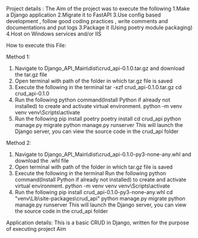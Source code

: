 Project details :
The Aim of the project was to execute the following
1.Make a Django application
2.Migrate it to FastAPI
3.Use config based development  , follow good coding practices , write comments and documentations and put logs
3.Package it (Using poetry module packaging)
4.Host on Windows services and/or IIS

How to execute this File:

Method 1:
1. Navigate to Django_API_Main\dist\crud_api-0.1.0.tar.gz and download the tar.gz file
2. Open terminal with path of the folder in which tar.gz file is saved
3. Execute the following in the terminal 
           tar -xzf crud_api-0.1.0.tar.gz
           cd crud_api-0.1.0
4. Run the following python command(Install Python if already not installed) to create and activate virtual environment.
           python -m venv venv
           venv\Scripts\activate
5. Run the following 
           pip install poetry
           poetry install
           cd crud_api
           python manage.py migrate
           python manage.py runserver
This will launch the Django server, you can view the source code in the crud_api folder

Method 2:
1. Navigate to Django_API_Main\dist\crud_api-0.1.0-py3-none-any.whl and download the .whl file
2. Open terminal with path of the folder in which tar.gz file is saved
3. Execute the following in the terminal 
Run the following python command(Install Python if already not installed) to create and activate virtual environment.
           python -m venv venv
           venv\Scripts\activate
4. Run the following 
           pip install crud_api-0.1.0-py3-none-any.whl
           cd "venv\Lib\site-packages\crud_api"
           python manage.py migrate
           python manage.py runserver
This will launch the Django server, you can view the source code in the crud_api folder

Application details:
This is a basic CRUD in Django, written for the purpose of executing project Aim 



